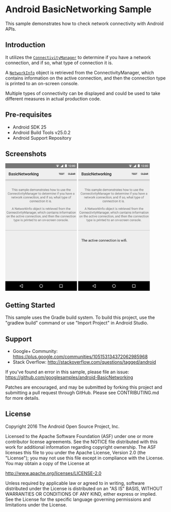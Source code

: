 
Android BasicNetworking Sample
===================================

This sample demonstrates how to check network connectivity with Android APIs.

Introduction
------------

It utilizes the [`ConnectivityManager`][1] to determine if you have
a network connection, and if so, what type of connection it is.

A [`NetworkInfo`][2] object is retrieved from the ConnectivityManager, which contains information
on the active connection, and then the connection type is printed to an on-screen console.

Multiple types of connectivity can be displayed and could be used to take different measures
in actual production code.

[1]: https://developer.android.com/reference/android/net/ConnectivityManager.html
[2]: https://developer.android.com/reference/android/net/NetworkInfo.html

Pre-requisites
--------------

- Android SDK 25
- Android Build Tools v25.0.2
- Android Support Repository

Screenshots
-------------

<img src="screenshots/start.png" height="400" alt="Screenshot"/> <img src="screenshots/tested.png" height="400" alt="Screenshot"/> 

Getting Started
---------------

This sample uses the Gradle build system. To build this project, use the
"gradlew build" command or use "Import Project" in Android Studio.

Support
-------

- Google+ Community: https://plus.google.com/communities/105153134372062985968
- Stack Overflow: http://stackoverflow.com/questions/tagged/android

If you've found an error in this sample, please file an issue:
https://github.com/googlesamples/android-BasicNetworking

Patches are encouraged, and may be submitted by forking this project and
submitting a pull request through GitHub. Please see CONTRIBUTING.md for more details.

License
-------

Copyright 2016 The Android Open Source Project, Inc.

Licensed to the Apache Software Foundation (ASF) under one or more contributor
license agreements.  See the NOTICE file distributed with this work for
additional information regarding copyright ownership.  The ASF licenses this
file to you under the Apache License, Version 2.0 (the "License"); you may not
use this file except in compliance with the License.  You may obtain a copy of
the License at

http://www.apache.org/licenses/LICENSE-2.0

Unless required by applicable law or agreed to in writing, software
distributed under the License is distributed on an "AS IS" BASIS, WITHOUT
WARRANTIES OR CONDITIONS OF ANY KIND, either express or implied.  See the
License for the specific language governing permissions and limitations under
the License.
